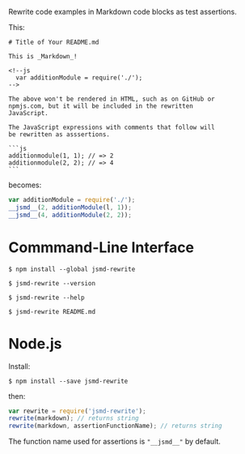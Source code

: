 Rewrite code examples in Markdown code blocks as test assertions.

This:

    # Title of Your README.md

    This is _Markdown_!

	<!--js
	  var additionModule = require('./');
	-->

	The above won't be rendered in HTML, such as on GitHub or
	npmjs.com, but it will be included in the rewritten
	JavaScript.

	The JavaScript expressions with comments that follow will
	be rewritten as asssertions.
    
    ```js
	additionmodule(1, 1); // => 2
	additionmodule(2, 2); // => 4
    ```

becomes:

```javascript
var additionModule = require('./');
__jsmd__(2, additionModule(l, 1));
__jsmd__(4, additionModule(2, 2));
```

Commmand-Line Interface
=======================

```shellsesssion
$ npm install --global jsmd-rewrite

$ jsmd-rewrite --version

$ jsmd-rewrite --help

$ jsmd-rewrite README.md
```

Node.js
=======

Install:

```shellsession
$ npm install --save jsmd-rewrite
```

then:

```javascript
var rewrite = require('jsmd-rewrite');
rewrite(markdown); // returns string
rewrite(markdown, assertionFunctionName); // returns string
```

The function name used for assertions is `"__jsmd__"` by default.
